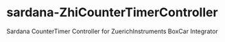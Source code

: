 # sardana-ZhiCounterTimerController
Sardana CounterTimer Controller for ZuerichInstruments BoxCar Integrator
